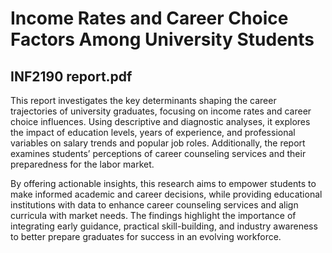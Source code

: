 # Income Rates and Career Choice Factors Among University Students

## INF2190 report.pdf

This report investigates the key determinants shaping the career trajectories of university graduates,
focusing on income rates and career choice influences. Using descriptive and diagnostic analyses, it
explores the impact of education levels, years of experience, and professional variables on salary trends
and popular job roles. Additionally, the report examines students’ perceptions of career counseling
services and their preparedness for the labor market.

By offering actionable insights, this research aims to empower students to make informed academic and
career decisions, while providing educational institutions with data to enhance career counseling services
and align curricula with market needs. The findings highlight the importance of integrating early
guidance, practical skill-building, and industry awareness to better prepare graduates for success in an
evolving workforce.
